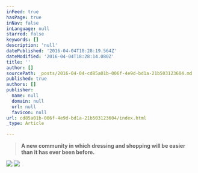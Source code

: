 ```yaml
---
inFeed: true
hasPage: true
inNav: false
inLanguage: null
starred: false
keywords: []
description: 'null'
datePublished: '2016-04-04T18:28:19.564Z'
dateModified: '2016-04-04T18:28:14.080Z'
title: ''
author: []
sourcePath: _posts/2016-04-04-cd85a01b-006f-4e9d-bd1a-21b503123604.md
published: true
authors: []
publisher:
  name: null
  domain: null
  url: null
  favicon: null
url: cd85a01b-006f-4e9d-bd1a-21b503123604/index.html
_type: Article

---
```

> **A new community in which dressing and shopping will be easier than it has ever been
> before.**

![](https://the-grid-user-content.s3-us-west-2.amazonaws.com/20e0c26f-cf32-438a-94e7-c4f7d924440b.jpg)
![](https://the-grid-user-content.s3-us-west-2.amazonaws.com/0d8d2bca-1e0e-4f2c-8dc4-adfbfe554072.png)